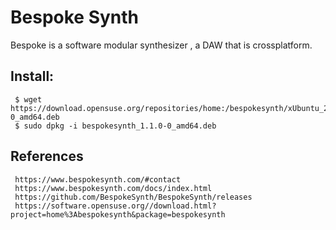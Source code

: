 Bespoke Synth
=====

Bespoke is a software modular synthesizer , a DAW that is crossplatform.

Install:
--------

     $ wget https://download.opensuse.org/repositories/home:/bespokesynth/xUbuntu_20.04/amd64/bespokesynth_1.1.0-0_amd64.deb
     $ sudo dpkg -i bespokesynth_1.1.0-0_amd64.deb

References
----------

     https://www.bespokesynth.com/#contact
     https://www.bespokesynth.com/docs/index.html
     https://github.com/BespokeSynth/BespokeSynth/releases
     https://software.opensuse.org//download.html?project=home%3Abespokesynth&package=bespokesynth
